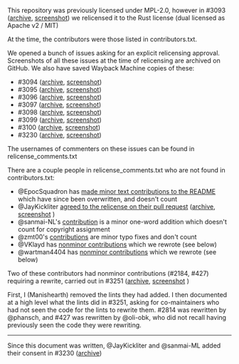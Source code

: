This repository was previously licensed under MPL-2.0, however in #3093 ([archive](http://web.archive.org/web/20181005185227/https://github.com/rust-lang-nursery/rust-clippy/issues/3093),  [screenshot](https://user-images.githubusercontent.com/1617736/46573505-5b856880-c94b-11e8-9a14-981c889b4981.png)) we relicensed it to the Rust license (dual licensed as Apache v2 / MIT)

At the time, the contributors were those listed in contributors.txt.

We opened a bunch of issues asking for an explicit relicensing approval. Screenshots of all these issues at the time of relicensing are archived on GitHub. We also have saved Wayback Machine copies of these:

 - #3094 ([archive](http://web.archive.org/web/20181005191247/https://github.com/rust-lang-nursery/rust-clippy/issues/3094), [screenshot](https://user-images.githubusercontent.com/1617736/46573506-5b856880-c94b-11e8-8a44-51cb40bc16ee.png))
 - #3095 ([archive](http://web.archive.org/web/20181005184416/https://github.com/rust-lang-nursery/rust-clippy/issues/3095), [screenshot](https://user-images.githubusercontent.com/1617736/46573507-5c1dff00-c94b-11e8-912a-4bd6b5f838f5.png))
 - #3096 ([archive](http://web.archive.org/web/20181005184802/https://github.com/rust-lang-nursery/rust-clippy/issues/3096), [screenshot](https://user-images.githubusercontent.com/1617736/46573508-5c1dff00-c94b-11e8-9425-2464f7260ff0.png))
 - #3097 ([archive](http://web.archive.org/web/20181005184821/https://github.com/rust-lang-nursery/rust-clippy/issues/3097), [screenshot](https://user-images.githubusercontent.com/1617736/46573509-5c1dff00-c94b-11e8-8ba2-53f687984fe7.png))
 - #3098 ([archive](http://web.archive.org/web/20181005184900/https://github.com/rust-lang-nursery/rust-clippy/issues/3098), [screenshot](https://user-images.githubusercontent.com/1617736/46573510-5c1dff00-c94b-11e8-8f64-371698401c60.png))
 - #3099 ([archive](http://web.archive.org/web/20181005184901/https://github.com/rust-lang-nursery/rust-clippy/issues/3099), [screenshot](https://user-images.githubusercontent.com/1617736/46573511-5c1dff00-c94b-11e8-8e20-7d0eeb392b95.png))
 - #3100 ([archive](http://web.archive.org/web/20181005184901/https://github.com/rust-lang-nursery/rust-clippy/issues/3100), [screenshot](https://user-images.githubusercontent.com/1617736/46573512-5c1dff00-c94b-11e8-8a13-7d758ed3563d.png))
 - #3230 ([archive](http://web.archive.org/web/20181005184903/https://github.com/rust-lang-nursery/rust-clippy/issues/3230), [screenshot](https://user-images.githubusercontent.com/1617736/46573513-5cb69580-c94b-11e8-86b1-14ce82741e5c.png))

The usernames of commenters on these issues can be found in relicense_comments.txt

There are a couple people in relicense_comments.txt who are not found in contributors.txt:

 - @EpocSquadron has [made minor text contributions to the README](https://github.com/rust-lang-nursery/rust-clippy/commits?author=EpocSquadron) which have since been overwritten, and doesn't count
 - @JayKickliter [agreed to the relicense on their pull request](https://github.com/rust-lang-nursery/rust-clippy/pull/3195#issuecomment-423781016) ([archive](https://web.archive.org/web/20181005190730/https://github.com/rust-lang-nursery/rust-clippy/pull/3195), [screenshot](https://user-images.githubusercontent.com/1617736/46573514-5cb69580-c94b-11e8-8ffb-05a5bd02e2cc.png)
)
 - @sanmai-NL's [contribution](https://github.com/rust-lang-nursery/rust-clippy/commits?author=sanmai-NL) is a minor one-word addition which doesn't count for copyright assignment
 - @zmt00's [contributions](https://github.com/rust-lang-nursery/rust-clippy/commits?author=zmt00) are minor typo fixes and don't count
 - @VKlayd has [nonminor contributions](https://github.com/rust-lang-nursery/rust-clippy/commits?author=VKlayd) which we rewrote (see below)
 - @wartman4404 has [nonminor contributions](https://github.com/rust-lang-nursery/rust-clippy/commits?author=wartman4404) which we rewrote (see below)


Two of these contributors had nonminor contributions (#2184, #427) requiring a rewrite, carried out in #3251 ([archive](http://web.archive.org/web/20181005192411/https://github.com/rust-lang-nursery/rust-clippy/pull/3251), [screenshot](https://user-images.githubusercontent.com/1617736/46573515-5cb69580-c94b-11e8-86e5-b456452121b2.png)
)

First, I (Manishearth) removed the lints they had added. I then documented at a high level what the lints did in #3251, asking for co-maintainers who had not seen the code for the lints to rewrite them. #2814 was rewritten by @phansch, and #427 was rewritten by @oli-obk, who did not recall having previously seen the code they were rewriting.

------

Since this document was written, @JayKickliter and @sanmai-ML added their consent in #3230 ([archive](http://web.archive.org/web/20181006171926/https://github.com/rust-lang-nursery/rust-clippy/issues/3230))
